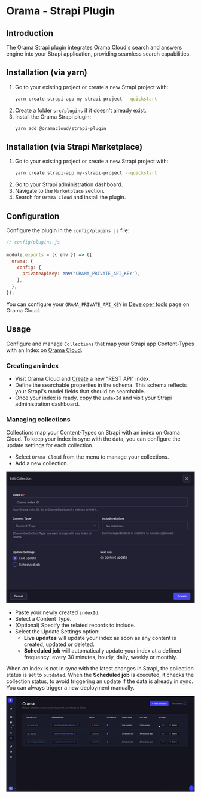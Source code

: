 # Orama - Strapi Plugin

## Introduction
The Orama Strapi plugin integrates Orama Cloud's search and answers engine into your Strapi application, providing seamless search capabilities.

## Installation (via yarn)

1. Go to your existing project or create a new Strapi project with:
    ```sh
    yarn create strapi-app my-strapi-project --quickstart
    ```
2. Create a folder `src/plugins` if it doesn't already exist.
3. Install the Orama Strapi plugin:
    ```sh
    yarn add @oramacloud/strapi-plugin
    ```

## Installation (via Strapi Marketplace)

1. Go to your existing project or create a new Strapi project with:
    ```sh
    yarn create strapi-app my-strapi-project --quickstart
    ```
2. Go to your Strapi administration dashboard.
3. Navigate to the `Marketplace` section.
4. Search for `Orama Cloud` and install the plugin.

## Configuration

Configure the plugin in the `config/plugins.js` file:
```js
// config/plugins.js

module.exports = ({ env }) => ({
  orama: {
    config: {
      privateApiKey: env('ORAMA_PRIVATE_API_KEY'),
    },
  },
});
```

You can configure your `ORAMA_PRIVATE_API_KEY` in [Developer tools](https://cloud.orama.com/developer-tools) page on Orama Cloud.

## Usage

Configure and manage `Collections` that map your Strapi app Content-Types with an Index on [Orama Cloud](https://cloud.orama.com/indexes).

### Creating an index

- Visit Orama Cloud and [Create](https://cloud.orama.com/indexes/create/from-integrations) a new "REST API" index.
- Define the searchable properties in the schema. This schema reflects your Strapi's model fields that should be searchable.
- Once your index is ready, copy the `indexId` and visit your Strapi administration dashboard.

### Managing collections

Collections map your Content-Types on Strapi with an index on Orama Cloud. To keep your index in sync with the data, you can configure the update settings for each collection.

- Select `Orama Cloud` from the menu to manage your collections.
- Add a new collection.

<img src="./misc/assets/collection.png" alt="Collection form" width="600" />

- Paste your newly created `indexId`.
- Select a Content Type.
- (Optional) Specify the related records to include.
- Select the Update Settings option:
  - **Live updates** will update your index as soon as any content is created, updated or deleted.
  - **Scheduled job** will automatically update your index at a defined frequency: every 30 minutes, hourly, daily, weekly or monthly.

When an index is not in sync with the latest changes in Strapi, the collection status is set to `outdated`. 
When the **Scheduled job** is executed, it checks the collection status, to avoid triggering an update if the data is already in sync. You can always trigger a new deployment manually.

<img src="./misc/assets/deploy.gif" alt="Manual deploy" width="600" />
